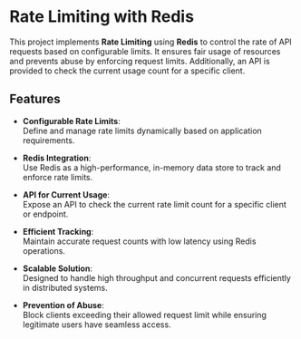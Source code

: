 # Rate Limiting with Redis

This project implements **Rate Limiting** using **Redis** to control the rate of API requests based on configurable limits. It ensures fair usage of resources and prevents abuse by enforcing request limits. Additionally, an API is provided to check the current usage count for a specific client.

## Features

- **Configurable Rate Limits**:  
  Define and manage rate limits dynamically based on application requirements.

- **Redis Integration**:  
  Use Redis as a high-performance, in-memory data store to track and enforce rate limits.

- **API for Current Usage**:  
  Expose an API to check the current rate limit count for a specific client or endpoint.

- **Efficient Tracking**:  
  Maintain accurate request counts with low latency using Redis operations.

- **Scalable Solution**:  
  Designed to handle high throughput and concurrent requests efficiently in distributed systems.

- **Prevention of Abuse**:  
  Block clients exceeding their allowed request limit while ensuring legitimate users have seamless access.


